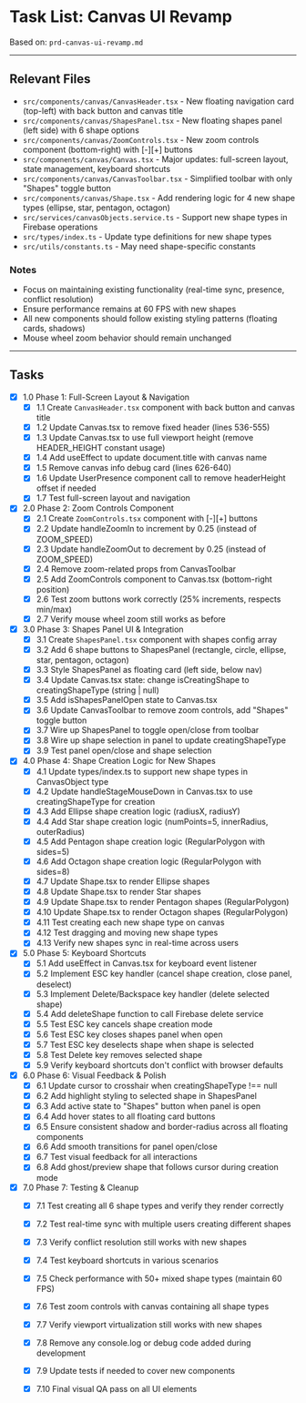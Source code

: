 # Task List: Canvas UI Revamp

Based on: `prd-canvas-ui-revamp.md`

---

## Relevant Files

- `src/components/canvas/CanvasHeader.tsx` - New floating navigation card (top-left) with back button and canvas title
- `src/components/canvas/ShapesPanel.tsx` - New floating shapes panel (left side) with 6 shape options
- `src/components/canvas/ZoomControls.tsx` - New zoom controls component (bottom-right) with [-][+] buttons
- `src/components/canvas/Canvas.tsx` - Major updates: full-screen layout, state management, keyboard shortcuts
- `src/components/canvas/CanvasToolbar.tsx` - Simplified toolbar with only "Shapes" toggle button
- `src/components/canvas/Shape.tsx` - Add rendering logic for 4 new shape types (ellipse, star, pentagon, octagon)
- `src/services/canvasObjects.service.ts` - Support new shape types in Firebase operations
- `src/types/index.ts` - Update type definitions for new shape types
- `src/utils/constants.ts` - May need shape-specific constants

### Notes

- Focus on maintaining existing functionality (real-time sync, presence, conflict resolution)
- Ensure performance remains at 60 FPS with new shapes
- All new components should follow existing styling patterns (floating cards, shadows)
- Mouse wheel zoom behavior should remain unchanged

---

## Tasks

- [x] 1.0 Phase 1: Full-Screen Layout & Navigation
  - [x] 1.1 Create `CanvasHeader.tsx` component with back button and canvas title
  - [x] 1.2 Update Canvas.tsx to remove fixed header (lines 536-555)
  - [x] 1.3 Update Canvas.tsx to use full viewport height (remove HEADER_HEIGHT constant usage)
  - [x] 1.4 Add useEffect to update document.title with canvas name
  - [x] 1.5 Remove canvas info debug card (lines 626-640)
  - [x] 1.6 Update UserPresence component call to remove headerHeight offset if needed
  - [x] 1.7 Test full-screen layout and navigation

- [x] 2.0 Phase 2: Zoom Controls Component
  - [x] 2.1 Create `ZoomControls.tsx` component with [-][+] buttons
  - [x] 2.2 Update handleZoomIn to increment by 0.25 (instead of ZOOM_SPEED)
  - [x] 2.3 Update handleZoomOut to decrement by 0.25 (instead of ZOOM_SPEED)
  - [x] 2.4 Remove zoom-related props from CanvasToolbar
  - [x] 2.5 Add ZoomControls component to Canvas.tsx (bottom-right position)
  - [x] 2.6 Test zoom buttons work correctly (25% increments, respects min/max)
  - [x] 2.7 Verify mouse wheel zoom still works as before

- [x] 3.0 Phase 3: Shapes Panel UI & Integration
  - [x] 3.1 Create `ShapesPanel.tsx` component with shapes config array
  - [x] 3.2 Add 6 shape buttons to ShapesPanel (rectangle, circle, ellipse, star, pentagon, octagon)
  - [x] 3.3 Style ShapesPanel as floating card (left side, below nav)
  - [x] 3.4 Update Canvas.tsx state: change isCreatingShape to creatingShapeType (string | null)
  - [x] 3.5 Add isShapesPanelOpen state to Canvas.tsx
  - [x] 3.6 Update CanvasToolbar to remove zoom controls, add "Shapes" toggle button
  - [x] 3.7 Wire up ShapesPanel to toggle open/close from toolbar
  - [x] 3.8 Wire up shape selection in panel to update creatingShapeType
  - [x] 3.9 Test panel open/close and shape selection

- [x] 4.0 Phase 4: Shape Creation Logic for New Shapes
  - [x] 4.1 Update types/index.ts to support new shape types in CanvasObject type
  - [x] 4.2 Update handleStageMouseDown in Canvas.tsx to use creatingShapeType for creation
  - [x] 4.3 Add Ellipse shape creation logic (radiusX, radiusY)
  - [x] 4.4 Add Star shape creation logic (numPoints=5, innerRadius, outerRadius)
  - [x] 4.5 Add Pentagon shape creation logic (RegularPolygon with sides=5)
  - [x] 4.6 Add Octagon shape creation logic (RegularPolygon with sides=8)
  - [x] 4.7 Update Shape.tsx to render Ellipse shapes
  - [x] 4.8 Update Shape.tsx to render Star shapes
  - [x] 4.9 Update Shape.tsx to render Pentagon shapes (RegularPolygon)
  - [x] 4.10 Update Shape.tsx to render Octagon shapes (RegularPolygon)
  - [x] 4.11 Test creating each new shape type on canvas
  - [x] 4.12 Test dragging and moving new shape types
  - [x] 4.13 Verify new shapes sync in real-time across users

- [x] 5.0 Phase 5: Keyboard Shortcuts
  - [x] 5.1 Add useEffect in Canvas.tsx for keyboard event listener
  - [x] 5.2 Implement ESC key handler (cancel shape creation, close panel, deselect)
  - [x] 5.3 Implement Delete/Backspace key handler (delete selected shape)
  - [x] 5.4 Add deleteShape function to call Firebase delete service
  - [x] 5.5 Test ESC key cancels shape creation mode
  - [x] 5.6 Test ESC key closes shapes panel when open
  - [x] 5.7 Test ESC key deselects shape when shape is selected
  - [x] 5.8 Test Delete key removes selected shape
  - [x] 5.9 Verify keyboard shortcuts don't conflict with browser defaults

- [x] 6.0 Phase 6: Visual Feedback & Polish
  - [x] 6.1 Update cursor to crosshair when creatingShapeType !== null
  - [x] 6.2 Add highlight styling to selected shape in ShapesPanel
  - [x] 6.3 Add active state to "Shapes" button when panel is open
  - [x] 6.4 Add hover states to all floating card buttons
  - [x] 6.5 Ensure consistent shadow and border-radius across all floating components
  - [x] 6.6 Add smooth transitions for panel open/close
  - [x] 6.7 Test visual feedback for all interactions
  - [x] 6.8 Add ghost/preview shape that follows cursor during creation mode

- [x] 7.0 Phase 7: Testing & Cleanup
  - [x] 7.1 Test creating all 6 shape types and verify they render correctly
  - [x] 7.2 Test real-time sync with multiple users creating different shapes
  - [x] 7.3 Verify conflict resolution still works with new shapes
  - [x] 7.4 Test keyboard shortcuts in various scenarios
  - [x] 7.5 Check performance with 50+ mixed shape types (maintain 60 FPS)
  - [x] 7.6 Test zoom controls with canvas containing all shape types
  - [x] 7.7 Verify viewport virtualization still works with new shapes
  - [x] 7.8 Remove any console.log or debug code added during development
  - [x] 7.9 Update tests if needed to cover new components
  - [x] 7.10 Final visual QA pass on all UI elements

